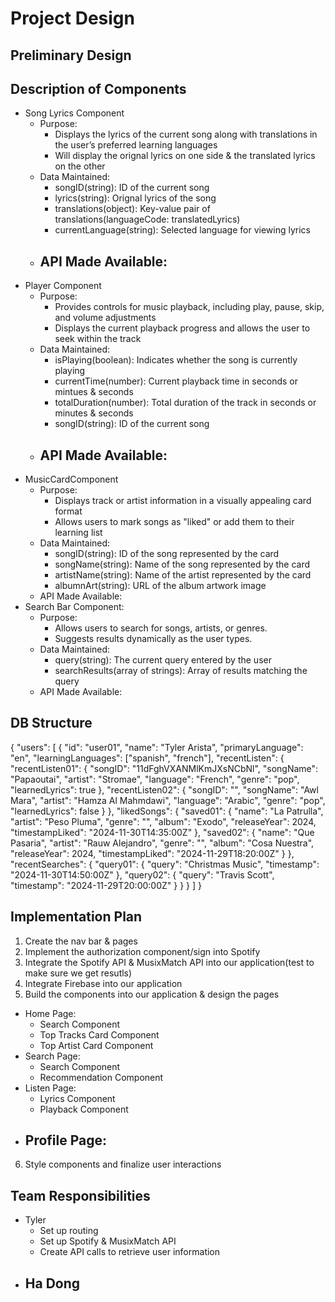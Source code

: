 # Project Design
## Preliminary Design
## Description of Components
- Song Lyrics Component
  - Purpose:
    - Displays the lyrics of the current song along with translations in the user’s preferred learning languages
    - Will display the orignal lyrics on one side & the translated lyrics on the other
  - Data Maintained:
    - songID(string): ID of the current song
    - lyrics(string): Orignal lyrics of the song
    - translations(object): Key-value pair of translations(languageCode: translatedLyrics)
    - currentLanguage(string): Selected language for viewing lyrics
  - API Made Available:
    - 
- Player Component
  - Purpose:
    - Provides controls for music playback, including play, pause, skip, and volume adjustments
    - Displays the current playback progress and allows the user to seek within the track
  - Data Maintained:
    - isPlaying(boolean): Indicates whether the song is currently playing
    - currentTime(number): Current playback time in seconds or mintues & seconds
    - totalDuration(number): Total duration of the track in seconds or minutes & seconds
    - songID(string): ID of the current song
  - API Made Available:
    - 
- MusicCardComponent
  - Purpose:
    - Displays track or artist information in a visually appealing card format
    - Allows users to mark songs as "liked" or add them to their learning list
  - Data Maintained:
    - songID(string): ID of the song represented by the card
    - songName(string): Name of the song represented by the card
    - artistName(string): Name of the artist represented by the card
    - albumnArt(string): URL of the album artwork image
  - API Made Available:
- Search Bar Component:
  - Purpose:
    - Allows users to search for songs, artists, or genres.
    - Suggests results dynamically as the user types.
  - Data Maintained:
    - query(string): The current query entered by the user
    - searchResults(array of strings): Array of results matching the query
  - API Made Available:

## DB Structure
{
    "users": [
        {
            "id": "user01",
            "name": "Tyler Arista",
            "primaryLanguage": "en",
            "learningLanguages": ["spanish", "french"],
            "recentListen": {
                "recentListen01": {
                    "songID": "11dFghVXANMlKmJXsNCbNl",
                    "songName": "Papaoutai",
                    "artist": "Stromae",
                    "language": "French",
                    "genre": "pop",
                    "learnedLyrics": true
                },
                "recentListen02": {
                    "songID": "",
                    "songName": "Awl Mara",
                    "artist": "Hamza Al Mahmdawi",
                    "language": "Arabic",
                    "genre": "pop",
                    "learnedLyrics": false
                }
            },
            "likedSongs": {
                "saved01": {
                    "name": "La Patrulla",
                    "artist": "Peso Pluma",
                    "genre": "",
                    "album": "Exodo",
                    "releaseYear": 2024,
                    "timestampLiked": "2024-11-30T14:35:00Z"
                },
                "saved02": {
                    "name": "Que Pasaria",
                    "artist": "Rauw Alejandro",
                    "genre": "",
                    "album": "Cosa Nuestra",
                    "releaseYear": 2024,
                    "timestampLiked": "2024-11-29T18:20:00Z"
                }
            },
            "recentSearches": {
                "query01": {
                    "query": "Christmas Music",
                    "timestamp": "2024-11-30T14:50:00Z"
                },
                "query02": {
                    "query": "Travis Scott",
                    "timestamp": "2024-11-29T20:00:00Z"
                }
            }
        }
    ]
}

## Implementation Plan
1. Create the nav bar & pages
2. Implement the authorization component/sign into Spotify
3. Integrate the Spotify API & MusixMatch API into our application(test to make sure we get resutls)
4. Integrate Firebase into our application
5. Build the components into our application & design the pages
  - Home Page:
    - Search Component
    - Top Tracks Card Component 
    - Top Artist Card Component
  - Search Page:
    - Search Component
    - Recommendation Component
  - Listen Page:
    - Lyrics Component
    - Playback Component
  - Profile Page:
    - 
6. Style components and finalize user interactions

## Team Responsibilities
- Tyler
  - Set up routing
  - Set up Spotify & MusixMatch API
  - Create API calls to retrieve user information
- Ha Dong
  - 